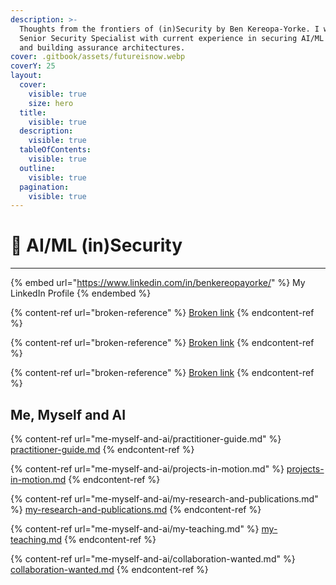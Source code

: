 ```yaml
---
description: >-
  Thoughts from the frontiers of (in)Security by Ben Kereopa-Yorke. I work as a
  Senior Security Specialist with current experience in securing AI/ML systems
  and building assurance architectures.
cover: .gitbook/assets/futureisnow.webp
coverY: 25
layout:
  cover:
    visible: true
    size: hero
  title:
    visible: true
  description:
    visible: true
  tableOfContents:
    visible: true
  outline:
    visible: true
  pagination:
    visible: true
---
```


# 👾 AI/ML (in)Security

***

{% embed url="https://www.linkedin.com/in/benkereopayorke/" %}
My LinkedIn Profile
{% endembed %}

{% content-ref url="broken-reference" %}
[Broken link](broken-reference)
{% endcontent-ref %}

{% content-ref url="broken-reference" %}
[Broken link](broken-reference)
{% endcontent-ref %}

{% content-ref url="broken-reference" %}
[Broken link](broken-reference)
{% endcontent-ref %}



## Me, Myself and AI

{% content-ref url="me-myself-and-ai/practitioner-guide.md" %}
[practitioner-guide.md](me-myself-and-ai/practitioner-guide.md)
{% endcontent-ref %}

{% content-ref url="me-myself-and-ai/projects-in-motion.md" %}
[projects-in-motion.md](me-myself-and-ai/projects-in-motion.md)
{% endcontent-ref %}

{% content-ref url="me-myself-and-ai/my-research-and-publications.md" %}
[my-research-and-publications.md](me-myself-and-ai/my-research-and-publications.md)
{% endcontent-ref %}

{% content-ref url="me-myself-and-ai/my-teaching.md" %}
[my-teaching.md](me-myself-and-ai/my-teaching.md)
{% endcontent-ref %}

{% content-ref url="me-myself-and-ai/collaboration-wanted.md" %}
[collaboration-wanted.md](me-myself-and-ai/collaboration-wanted.md)
{% endcontent-ref %}
